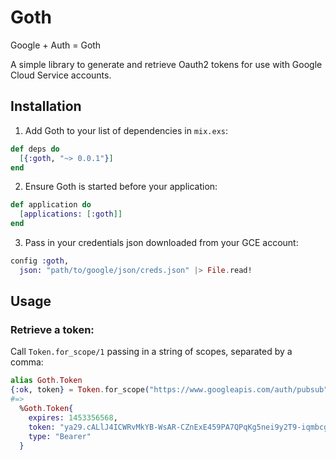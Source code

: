 # Goth
Google + Auth = Goth

A simple library to generate and retrieve Oauth2 tokens for use with Google Cloud Service accounts.

## Installation

1. Add Goth to your list of dependencies in `mix.exs`:
  ```elixir
  def deps do
    [{:goth, "~> 0.0.1"}]
  end
  ```

2. Ensure Goth is started before your application:
  ```elixir
  def application do
    [applications: [:goth]]
  end
  ```

3. Pass in your credentials json downloaded from your GCE account:
  ```elixir
  config :goth,
    json: "path/to/google/json/creds.json" |> File.read!
  ```

## Usage

### Retrieve a token:
Call `Token.for_scope/1` passing in a string of scopes, separated by a comma:
```elixir
alias Goth.Token
{:ok, token} = Token.for_scope("https://www.googleapis.com/auth/pubsub")
#=>
  %Goth.Token{
    expires: 1453356568,
    token: "ya29.cALlJ4ICWRvMkYB-WsAR-CZnExE459PA7QPqKg5nei9y2T9-iqmbcgxq8XrTATNn_BPim",
    type: "Bearer"
  }
```
